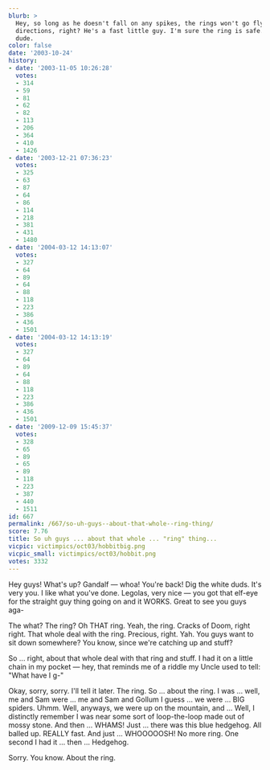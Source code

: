 ```yaml
---
blurb: >
  Hey, so long as he doesn't fall on any spikes, the rings won't go flying in all
  directions, right? He's a fast little guy. I'm sure the ring is safe. From the eye
  dude.
color: false
date: '2003-10-24'
history:
- date: '2003-11-05 10:26:28'
  votes:
  - 314
  - 59
  - 81
  - 62
  - 82
  - 113
  - 206
  - 364
  - 410
  - 1426
- date: '2003-12-21 07:36:23'
  votes:
  - 325
  - 63
  - 87
  - 64
  - 86
  - 114
  - 218
  - 381
  - 431
  - 1480
- date: '2004-03-12 14:13:07'
  votes:
  - 327
  - 64
  - 89
  - 64
  - 88
  - 118
  - 223
  - 386
  - 436
  - 1501
- date: '2004-03-12 14:13:19'
  votes:
  - 327
  - 64
  - 89
  - 64
  - 88
  - 118
  - 223
  - 386
  - 436
  - 1501
- date: '2009-12-09 15:45:37'
  votes:
  - 328
  - 65
  - 89
  - 65
  - 89
  - 118
  - 223
  - 387
  - 440
  - 1511
id: 667
permalink: /667/so-uh-guys--about-that-whole--ring-thing/
score: 7.76
title: So uh guys ... about that whole ... "ring" thing...
vicpic: victimpics/oct03/hobbitbig.png
vicpic_small: victimpics/oct03/hobbit.png
votes: 3332
---
```


Hey guys! What's up? Gandalf — whoa! You're back! Dig the white duds.
It's very you. I like what you've done. Legolas, very nice — you got
that elf-eye for the straight guy thing going on and it WORKS. Great to
see you guys aga-

The what? The ring? Oh THAT ring. Yeah, the ring. Cracks of Doom, right
right. That whole deal with the ring. Precious, right. Yah. You guys
want to sit down somewhere? You know, since we're catching up and stuff?

So ... right, about that whole deal with that ring and stuff. I had it
on a little chain in my pocket — hey, that reminds me of a riddle my
Uncle used to tell: "What have I g-"

Okay, sorry, sorry. I'll tell it later. The ring. So ... about the ring.
I was ... well, me and Sam were ... me and Sam and Gollum I guess ... we
were ... BIG spiders. Uhmm. Well, anyways, we were up on the mountain,
and ... Well, I distinctly remember I was near some sort of
loop-the-loop made out of mossy stone. And then ... WHAMS! Just ...
there was this blue hedgehog. All balled up. REALLY fast. And just ...
WHOOOOOSH! No more ring. One second I had it ... then ... Hedgehog.

Sorry. You know. About the ring.